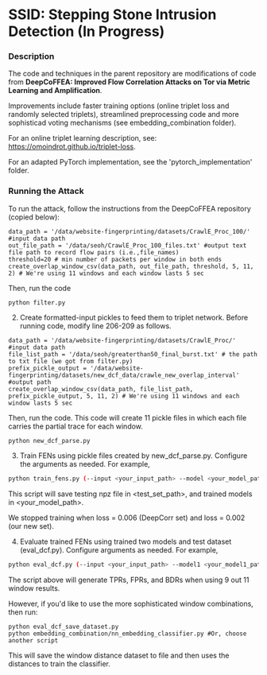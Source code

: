 # SSID: Stepping Stone Intrusion Detection (In Progress)

### Description

The code and techniques in the parent repository are modifications of code from **DeepCoFFEA: Improved Flow Correlation Attacks on Tor via Metric Learning and Amplification**. 

Improvements include faster training options (online triplet loss and randomly selected triplets), streamlined preprocessing code and more sophisticad voting mechanisms (see embedding\_combination folder). 

For an online triplet learning description, see: https://omoindrot.github.io/triplet-loss. 

For an adapted PyTorch implementation, see the 'pytorch\_implementation' folder. 


### Running the Attack 

To run the attack, follow the instructions from the DeepCoFFEA repository (copied below):

```
data_path = '/data/website-fingerprinting/datasets/CrawlE_Proc_100/' #input data path
out_file_path = '/data/seoh/CrawlE_Proc_100_files.txt' #output text file path to record flow pairs (i.e.,file_names)
threshold=20 # min number of packets per window in both ends
create_overlap_window_csv(data_path, out_file_path, threshold, 5, 11, 2) # We're using 11 windows and each window lasts 5 sec
```
Then, run the code
```
python filter.py
```
2. Create formatted-input pickles to feed them to triplet network.  Before running code, modify line 206-209 as follows.
```
data_path = '/data/website-fingerprinting/datasets/CrawlE_Proc/' #input data path
file_list_path = '/data/seoh/greaterthan50_final_burst.txt' # the path to txt file (we got from filter.py)
prefix_pickle_output = '/data/website-fingerprinting/datasets/new_dcf_data/crawle_new_overlap_interval' #output path
create_overlap_window_csv(data_path, file_list_path, prefix_pickle_output, 5, 11, 2) # We're using 11 windows and each window lasts 5 sec
```
Then, run the code. This code will create 11 pickle files in which each file carries the partial trace for each window.
```
python new_dcf_parse.py
```

3. Train FENs using pickle files created by new\_dcf\_parse.py. Configure the arguments as needed. For example,

```bash
python train_fens.py (--input <your_input_path> --model <your_model_path> --test <test_set_path>)
```

This script will save testing npz file in <test_set_path>, and trained models in <your_model_path>.

We stopped training when loss = 0.006 (DeepCorr set) and loss = 0.002 (our new set).

4. Evaluate trained FENs using trained two models and test dataset (eval\_dcf.py). Configure arguments as needed. For example,

```bash
python eval_dcf.py (--input <your_input_path> --model1 <your_model1_path> --model2 <your_model2_path> --output <your_output_path>)
```

The script above will generate TPRs, FPRs, and BDRs when using 9 out 11 window results.


However, if you'd like to use the more sophisticated window combinations, then run:

```
python eval_dcf_save_dataset.py
python embedding_combination/nn_embedding_classifier.py #Or, choose another script
```

This will save the window distance dataset to file and then uses the distances to train the classifier.






